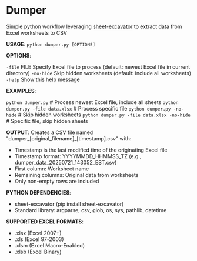 # Dumper 

Simple python workflow leveraging [sheet-excavator](https://pypi.org/project/sheet-excavator/) to extract data from Excel worksheets to CSV

**USAGE**:
    `python dumper.py [OPTIONS]`

**OPTIONS**:

`-file` FILE          Specify Excel file to process (default: newest Excel file in current directory)
`-no-hide`           Skip hidden worksheets (default: include all worksheets)
`-help`              Show this help message

**EXAMPLES**:

`python dumper.py`                    # Process newest Excel file, include all sheets
`python dumper.py -file data.xlsx`    # Process specific file
`python dumper.py -no-hide`           # Skip hidden worksheets
`python dumper.py -file data.xlsx -no-hide`  # Specific file, skip hidden sheets

**OUTPUT**:
Creates a CSV file named "dumper_[original_filename]_[timestamp].csv" with:
- Timestamp is the last modified time of the originating Excel file
- Timestamp format: YYYYMMDD_HHMMSS_TZ (e.g., dumper_data_20250721_143052_EST.csv)
- First column: Worksheet name
- Remaining columns: Original data from worksheets
- Only non-empty rows are included

**PYTHON DEPENDENCIES**:
- sheet-excavator  (pip install sheet-excavator)
- Standard library: argparse, csv, glob, os, sys, pathlib, datetime

**SUPPORTED EXCEL FORMATS**:
- .xlsx (Excel 2007+)
- .xls  (Excel 97-2003)
- .xlsm (Excel Macro-Enabled)
- .xlsb (Excel Binary)
